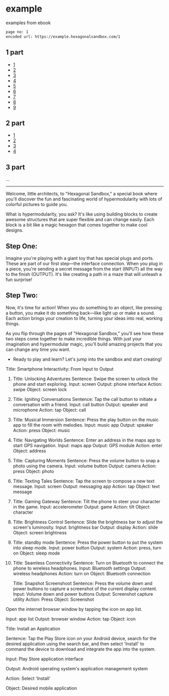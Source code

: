 # example
examples from ebook

```bash
page no: 1
encoded url: https://example.hexagonalsandbox.com/1
```

## 1 part
+ [1](1/1/README.md)
+ [2](1/2/README.md)
+ [3](1/3/README.md)
+ [4](1/4/README.md)
+ [5](1/5/README.md)
+ [6](1/6/README.md)
+ [7](1/7/README.md)
+ [8](1/8/README.md)
+ [9](1/9/README.md)

## 2 part
+ [1](2/1/README.md)
+ [2](2/2/README.md)
+ [3](2/3/README.md)
+ [4](2/4/README.md)

## 3 part


...



---

Welcome, little architects, to "Hexagonal Sandbox," a special book where you'll discover the fun and fascinating world of hypermodularity with lots of colorful pictures to guide you.

What is hypermodularity, you ask? It's like using building blocks to create awesome structures that are super flexible and can change easily. 
Each block is a bit like a magic hexagon that comes together to make cool designs.

## Step One: 
Imagine you're playing with a giant toy that has special plugs and ports. These are part of our first step—the interface connection.
When you plug in a piece, you're sending a secret message from the start (INPUT) all the way to the finish (OUTPUT). It's like creating a path in a maze that will unleash a fun surprise!

## Step Two: 
Now, it's time for action! 
When you do something to an object, like pressing a button, you make it do something back—like light up or make a sound.
Each action brings your creation to life, turning your ideas into real, working things.

As you flip through the pages of "Hexagonal Sandbox," you'll see how these two steps come together to make incredible things.
With just your imagination and hypermodular magic, you'll build amazing projects that you can change any time you want.

- Ready to play and learn? 
Let's jump into the sandbox and start creating!



Title: Smartphone Interactivity: From Input to Output

1. Title: Unlocking Adventures
   Sentence: Swipe the screen to unlock the phone and start exploring.
   Input: screen
   Output: phone interface
   Action: swipe
   Object: screen lock

2. Title: Igniting Conversations
   Sentence: Tap the call button to initiate a conversation with a friend.
   Input: call button
   Output: speaker and microphone
   Action: tap
   Object: call

3. Title: Musical Immersion
   Sentence: Press the play button on the music app to fill the room with melodies.
   Input: music app
   Output: speaker
   Action: press
   Object: music

4. Title: Navigating Worlds
   Sentence: Enter an address in the maps app to start GPS navigation.
   Input: maps app
   Output: GPS module
   Action: enter
   Object: address

5. Title: Capturing Moments
   Sentence: Press the volume button to snap a photo using the camera.
   Input: volume button
   Output: camera
   Action: press
   Object: photo

6. Title: Texting Tales
   Sentence: Tap the screen to compose a new text message.
   Input: screen
   Output: messaging app
   Action: tap
   Object: text message

7. Title: Gaming Gateway
   Sentence: Tilt the phone to steer your character in the game.
   Input: accelerometer
   Output: game
   Action: tilt
   Object: character

8. Title: Brightness Control
   Sentence: Slide the brightness bar to adjust the screen's luminosity.
   Input: brightness bar
   Output: display
   Action: slide
   Object: screen brightness

9. Title: standby mode
   Sentence: Press the power button to put the system into sleep mode. 
   Input: power button
   Output: system
   Action: press, turn on
   Object: sleep mode

10. Title: Seamless Connectivity
    Sentence: Turn on Bluetooth to connect the phone to wireless headphones.
    Input: Bluetooth settings
    Output: wireless headphones
    Action: turn on
    Object: Bluetooth connection



    Title: Snapshot Screenshoot
   Sentence: Press the volume down and power buttons to capture a screenshot of the current display content.
   Input: Volume down and power buttons
   Output: Screenshot capture utility
   Action: Press
   Object: Screenshot

Open the internet browser window by tapping the icon on app list.

   
   Input: app list
   Output: browser window
   Action: tap
   Object: icon

   
Title:  Install an Application

Sentence: Tap the Play Store icon on your Android device, search for the desired application using the search bar, and then select 'Install' to command the device to download and integrate the app into the system.

Input: Play Store application interface

Output: Android operating system's application management system

Action: Select 'Install'

Object: Desired mobile application
    
